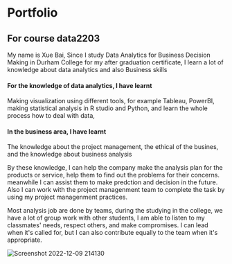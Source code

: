 # Portfolio
## For course data2203


   My name is Xue Bai, Since I study Data Analytics for Business Decision Making in Durham College
for my after graduation certificate, I learn a lot of knowledge about data analytics and also 
Business skills
#### For the knowledge of data analytics, I have learnt

Making visualization using different tools, for example Tableau, PowerBI, 
making statistical analysis in R studio and Python, 
and learn the whole process how to deal with data, 

#### In the business area, I have learnt

The knowledge about the project management, 
the ethical of the busines,
and the knowledge about business analysis

By these knowledge, I can help the company make the analysis plan for the products or service, help them to find out the problems for their concerns. meanwhile I can assist them to make predction and decision in the future. Also I can work with the project managenment team to complete the task by using my project managenment practices.

Most analysis job are done by teams, during the studying in the college, we have a lot of group work with other students, I am able to listen to my classmates' needs, respect others, and make compromises. I can lead when it's called for, but I can also contribute equally to the team when it's appropriate.

![Screenshot 2022-12-09 214130](https://user-images.githubusercontent.com/110322204/206824915-9fb2b8ac-6d56-4123-a2c2-fb0613245892.png)

